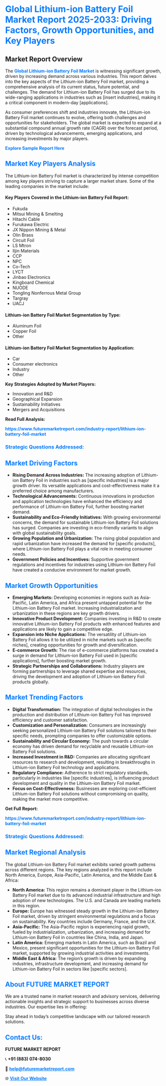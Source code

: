 <h1 style="color: #007BFF;">Global Lithium-ion Battery Foil Market Report 2025-2033: Driving Factors, Growth Opportunities, and Key Players</h1>

<section id="overview">
<h2>Market Report Overview</h2>
<p>The <a href="https://www.futuremarketreport.com/industry-report/lithium-ion-battery-foil-market" style="color: #007BFF; text-decoration: none;"><strong>Global Lithium-ion Battery Foil Market</strong></a> is witnessing significant growth, driven by increasing demand across various industries. This report delves into the key aspects of the Lithium-ion Battery Foil market, providing a comprehensive analysis of its current status, future potential, and challenges. The demand for Lithium-ion Battery Foil has surged due to its wide-ranging applications in industries such as [insert industries], making it a critical component in modern-day [applications].</p>
<p>As consumer preferences shift and industries innovate, the Lithium-ion Battery Foil market continues to evolve, offering both challenges and opportunities for stakeholders. The global market is expected to expand at a substantial compound annual growth rate (CAGR) over the forecast period, driven by technological advancements, emerging applications, and increasing investments by major players.</p>
</section>

<section id="overview">
<p><a href="https://www.futuremarketreport.com/request-sample/reportId=43524" style="color: #007BFF; text-decoration: none;"><strong>Explore Sample Report Here</strong></a></p>
</section>

<section id="key-players">
<h2 style="color: #007BFF;">Market Key Players Analysis</h2>
<p>The Lithium-ion Battery Foil market is characterized by intense competition among key players striving to capture a larger market share. Some of the leading companies in the market include:</p>
<h4>Key Players Covered in the Lithium-ion Battery Foil Report:</h4>
<ul><li>Fukuda</li><li>Mitsui Mining &amp; Smelting</li><li>Hitachi Cable</li><li>Furukawa Electric</li><li>JX Nippon Mining &amp; Metal</li><li>Olin Brass</li><li>Circuit Foil</li><li>LS Mtron</li><li>Iljin Materials</li><li>CCP</li><li>NPC</li><li>Co-Tech</li><li>LYCT</li><li>Jinbao Electronics</li><li>Kingboard Chemical</li><li>NUODE</li><li>Tongling Nonferrous Metal Group</li><li>Targray</li><li>UACJ</li></ul>
<h4>Lithium-ion Battery Foil Market Segmentation by Type:</h4>
<ul><li>Aluminum Foil</li><li>Copper Foil</li><li>Other</li></ul>

<h4>Lithium-ion Battery Foil Market Segmentation by Application:</h4>
<ul><li>Car</li><li>Consumer electronics</li><li>Industry</li><li>Other</li></ul>
<p><strong>Key Strategies Adopted by Market Players:</strong></p>
<ul>
<li>Innovation and R&D</li>
<li>Geographical Expansion</li>
<li>Sustainability Initiatives</li>
<li>Mergers and Acquisitions</li>
</ul>
</section>

<section>
<p><strong>Read Full Analysis: </strong></p><a href="https://www.futuremarketreport.com/industry-report/lithium-ion-battery-foil-market" style="color: #007BFF; text-decoration: none;"><strong>https://www.futuremarketreport.com/industry-report/lithium-ion-battery-foil-market</strong></a>
<h3 style="color: #007BFF;">Strategic Questions Addressed:</h3>
</section>

<section id="driving-factors">
<h2 style="color: #007BFF;">Market Driving Factors</h2>
<ul>
<li><strong>Rising Demand Across Industries:</strong> The increasing adoption of Lithium-ion Battery Foil in industries such as [specific industries] is a major growth driver. Its versatile applications and cost-effectiveness make it a preferred choice among manufacturers.</li>
<li><strong>Technological Advancements:</strong> Continuous innovations in production and application technologies have enhanced the efficiency and performance of Lithium-ion Battery Foil, further boosting market demand.</li>
<li><strong>Sustainability and Eco-Friendly Initiatives:</strong> With growing environmental concerns, the demand for sustainable Lithium-ion Battery Foil solutions has surged. Companies are investing in eco-friendly variants to align with global sustainability goals.</li>
<li><strong>Growing Population and Urbanization:</strong> The rising global population and rapid urbanization have increased the demand for [specific products], where Lithium-ion Battery Foil plays a vital role in meeting consumer needs.</li>
<li><strong>Government Policies and Incentives:</strong> Supportive government regulations and incentives for industries using Lithium-ion Battery Foil have created a conducive environment for market growth.</li>
</ul>
</section>

<section id="growth-opportunities">
<h2 style="color: #007BFF;">Market Growth Opportunities</h2>
<ul>
<li><strong>Emerging Markets:</strong> Developing economies in regions such as Asia-Pacific, Latin America, and Africa present untapped potential for the Lithium-ion Battery Foil market. Increasing industrialization and urbanization in these regions are key growth drivers.</li>
<li><strong>Innovative Product Development:</strong> Companies investing in R&D to create innovative Lithium-ion Battery Foil products with enhanced features and applications are likely to gain a competitive edge.</li>
<li><strong>Expansion into Niche Applications:</strong> The versatility of Lithium-ion Battery Foil allows it to be utilized in niche markets such as [specific niches], creating opportunities for growth and diversification.</li>
<li><strong>E-commerce Growth:</strong> The rise of e-commerce platforms has created a surge in demand for Lithium-ion Battery Foil used in [specific applications], further boosting market growth.</li>
<li><strong>Strategic Partnerships and Collaborations:</strong> Industry players are forming partnerships to leverage shared expertise and resources, driving the development and adoption of Lithium-ion Battery Foil products globally.</li>
</ul>
</section>

<section id="trending-factors">
<h2 style="color: #007BFF;">Market Trending Factors</h2>
<ul>
<li><strong>Digital Transformation:</strong> The integration of digital technologies in the production and distribution of Lithium-ion Battery Foil has improved efficiency and customer satisfaction.</li>
<li><strong>Customization and Personalization:</strong> Consumers are increasingly seeking personalized Lithium-ion Battery Foil solutions tailored to their specific needs, prompting companies to offer customizable options.</li>
<li><strong>Sustainability and Circular Economy:</strong> The push towards a circular economy has driven demand for recyclable and reusable Lithium-ion Battery Foil solutions.</li>
<li><strong>Increased Investment in R&D:</strong> Companies are allocating significant resources to research and development, resulting in breakthroughs in Lithium-ion Battery Foil technology and applications.</li>
<li><strong>Regulatory Compliance:</strong> Adherence to strict regulatory standards, particularly in industries like [specific industries], is influencing product development and quality in the Lithium-ion Battery Foil market.</li>
<li><strong>Focus on Cost-Effectiveness:</strong> Businesses are exploring cost-efficient Lithium-ion Battery Foil solutions without compromising on quality, making the market more competitive.</li>
</ul>
</section>

<section>
<p><strong>Get Full Report: </strong></p><a href="https://www.futuremarketreport.com/industry-report/lithium-ion-battery-foil-market" style="color: #007BFF; text-decoration: none;"><strong>https://www.futuremarketreport.com/industry-report/lithium-ion-battery-foil-market</strong></a>
<h3 style="color: #007BFF;">Strategic Questions Addressed:</h3>
</section>


<section id="regional-analysis">
<h2 style="color: #007BFF;">Market Regional Analysis</h2>
<p>The global Lithium-ion Battery Foil market exhibits varied growth patterns across different regions. The key regions analyzed in this report include North America, Europe, Asia-Pacific, Latin America, and the Middle East & Africa:</p>
<ul>
<li><strong>North America:</strong> This region remains a dominant player in the Lithium-ion Battery Foil market due to its advanced industrial infrastructure and high adoption of new technologies. The U.S. and Canada are leading markets in this region.</li>
<li><strong>Europe:</strong> Europe has witnessed steady growth in the Lithium-ion Battery Foil market, driven by stringent environmental regulations and a focus on sustainability. Key countries include Germany, France, and the U.K.</li>
<li><strong>Asia-Pacific:</strong> The Asia-Pacific region is experiencing rapid growth, fueled by industrialization, urbanization, and increasing demand for Lithium-ion Battery Foil in countries like China, India, and Japan.</li>
<li><strong>Latin America:</strong> Emerging markets in Latin America, such as Brazil and Mexico, present significant opportunities for the Lithium-ion Battery Foil market, supported by growing industrial activities and investments.</li>
<li><strong>Middle East & Africa:</strong> The region’s growth is driven by expanding industries, infrastructure development, and increasing demand for Lithium-ion Battery Foil in sectors like [specific sectors].</li>
</ul>
</section>

<footer>
<h2 style="color: #007BFF;">About FUTURE MARKET REPORT</h2>
<p>We are a trusted name in market research and advisory services, delivering actionable insights and strategic support to businesses across diverse industries. Our expertise lies in offering:</p>

<p>Stay ahead in today’s competitive landscape with our tailored research solutions.</p>

<h2 style="color: #007BFF;">Contact Us:</h2>
<p><strong>FUTURE MARKET REPORT</strong></p>
<p>📞 <strong>+91 (883) 074-8030</strong></p>
<p>📧 <strong><a href="mailto:help@futuremarketreport.com" style="color: #007BFF;">help@futuremarketreport.com</a></strong></p>
<p>🌐 <strong><a href="https://www.futuremarketreport.com/" style="color: #007BFF;">Visit Our Website</a></strong></p>
</footer>